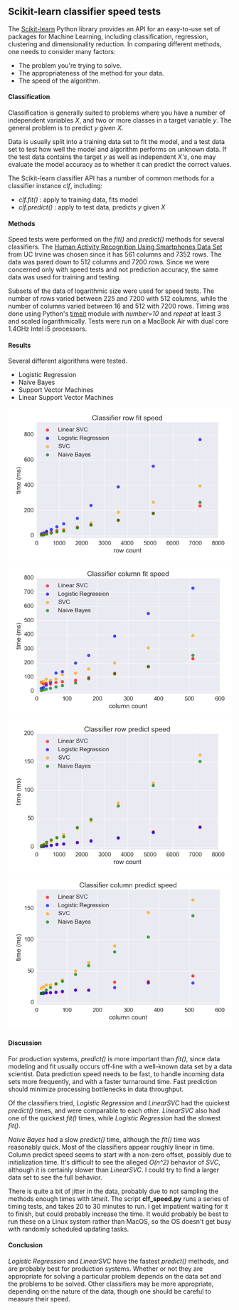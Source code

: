 ## Scikit-learn classifier speed tests

The [Scikit-learn](http://scikit-learn.org/stable/index.html) Python library provides an API for an easy-to-use set of packages for Machine Learning, including classification, regression, clustering and dimensionality reduction.  In comparing different methods, one needs to consider many factors:

+ The problem you're trying to solve.
+ The appropriateness of the method for your data.
+ The speed of the algorithm.

#### Classification
Classification is generally suited to problems where you have a number of independent variables *X*, and two or more classes in a target variable *y*.  The general problem is to predict *y* given *X*.  

Data is usually split into a training data set to fit the model, and a test data set to test how well the model and algorithm performs on unknown data.  If the test data contains the target *y* as well as independent *X's*, one may evaluate the model accuracy as to whether it can predict the correct values.

The Scikit-learn classifier API has a number of common methods for a classifier instance *clf*, including:
+ *clf.fit()* : apply to training data, fits model
+ *clf.predict()* : apply to test data, predicts *y* given *X*

#### Methods
Speed tests were performed on the *fit()* and *predict()* methods for several classifiers.  The [Human Activity Recognition Using Smartphones Data Set](https://archive.ics.uci.edu/ml/datasets/Human+Activity+Recognition+Using+Smartphones) from UC Irvine was chosen since it has 561 columns and 7352 rows.  The data was pared down to 512 columns and 7200 rows.  Since we were concerned only with speed tests and not prediction accuracy, the same data was used for training and testing.  

Subsets of the data of logarithmic size were used for speed tests.  The number of rows varied between 225 and 7200 with 512 columns, while the number of columns varied between 16 and 512 with 7200 rows.  Timing was done using Python's [timeit](https://docs.python.org/3.5/library/timeit.html) module with *number=10* and *repeat* at least 3 and scaled logarithmically.  Tests were run on a MacBook Air with dual core 1.4GHz Intel i5 processors.

#### Results
Several different algorithms were tested.
+ Logistic Regression
+ Naive Bayes
+ Support Vector Machines
+ Linear Support Vector Machines

<img src="https://github.com/bfetler/sklearn_clf_speed/blob/master/speed_test_plots/clf_time_row_fit.png" alt="clf fit rows" />

<img src="https://github.com/bfetler/sklearn_clf_speed/blob/master/speed_test_plots/clf_time_column_fit.png" alt="clf fit columns" />

<img src="https://github.com/bfetler/sklearn_clf_speed/blob/master/speed_test_plots/clf_time_row_predict.png" alt="clf predict rows" />

<img src="https://github.com/bfetler/sklearn_clf_speed/blob/master/speed_test_plots/clf_time_column_predict.png" alt="clf predict columns" />

#### Discussion
For production systems, *predict()* is more important than *fit()*, since data modeling and fit usually occurs off-line with a well-known data set by a data scientist.  Data prediction speed needs to be fast, to handle incoming data sets more frequently, and with a faster turnaround time.  Fast prediction should minimize processing bottlenecks in data throughput.  

Of the classifiers tried, *Logistic Regression* and *LinearSVC* had the quickest *predict()* times, and were comparable to each other.  *LinearSVC* also had one of the quickest *fit()* times, while *Logistic Regression* had the slowest *fit()*.

*Naive Bayes* had a slow *predict()* time, although the *fit()* time was reasonably quick.  Most of the classifiers appear roughly linear in time.  Column predict speed seems to start with a non-zero offset, possibly due to initialization time.  It's difficult to see the alleged *O(n^2)* behavior of *SVC*, although it is certainly slower than *LinearSVC*.  I could try to find a larger data set to see the full behavior.

There is quite a bit of jitter in the data, probably due to not sampling the methods enough times with *timeit*.  The script __clf_speed.py__ runs a series of timing tests, and takes 20 to 30 minutes to run.  I get impatient waiting for it to finish, but could probably increase the time.  It would probably be best to run these on a Linux system rather than MacOS, so the OS doesn't get busy with randomly scheduled updating tasks.  

#### Conclusion
*Logistic Regression* and *LinearSVC* have the fastest *predict()* methods, and are probably best for production systems.  Whether or not they are appropriate for solving a particular problem depends on the data set and the problems to be solved.  Other classifiers may be more appropriate, depending on the nature of the data, though one should be careful to measure their speed.

